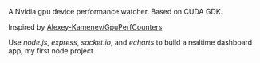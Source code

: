 A Nvidia gpu device performance watcher. Based on CUDA GDK.

Inspired by [Alexey-Kamenev/GpuPerfCounters](https://github.com/Alexey-Kamenev/GpuPerfCounters)

Use *node.js*, *express*, *socket.io*, and *echarts* to build a realtime dashboard app, my first node project. 